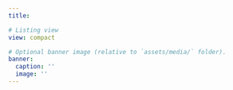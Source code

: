 ```yaml
---
title:

# Listing view
view: compact

# Optional banner image (relative to `assets/media/` folder).
banner:
  caption: ''
  image: ''
---
```

